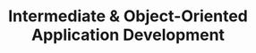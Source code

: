 ---
title: Intermediate & Object-Oriented Application Development
number: IST 242
academic-home: IST
course-type: [Additional]
description:  
bulletin-link: https://bulletins.psu.edu/search/?search=%22ist+242%22
pathway-list: [Generalist, Interactive Media Developer]
---